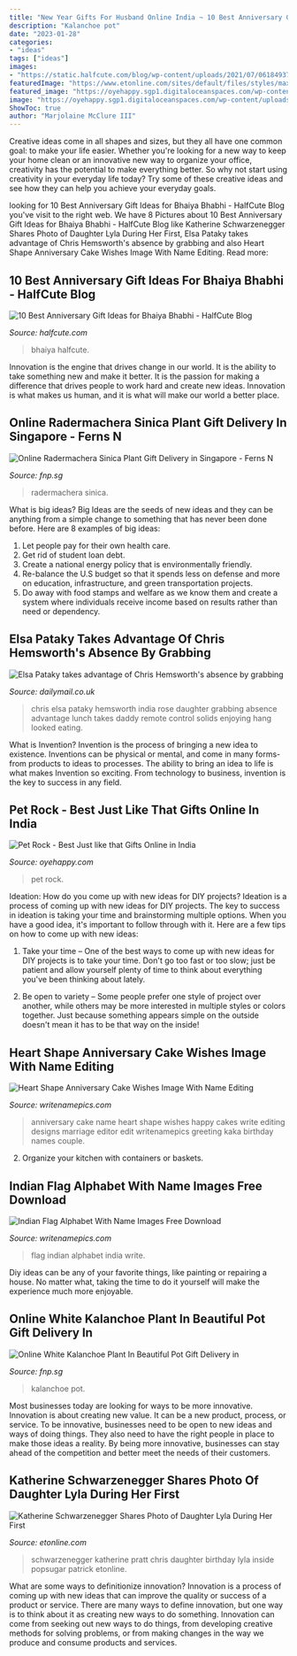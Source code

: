 ```yaml
---
title: "New Year Gifts For Husband Online India ~ 10 Best Anniversary Gift Ideas For Bhaiya Bhabhi"
description: "Kalanchoe pot"
date: "2023-01-28"
categories:
- "ideas"
tags: ["ideas"]
images:
- "https://static.halfcute.com/blog/wp-content/uploads/2021/07/06184937/10-best-anniversary-gift-ideas-for-bhaieya-bhabhi-1200x630-1.png"
featuredImage: "https://www.etonline.com/sites/default/files/styles/max_1280x720/public/images/2020-06/eto_trending_katherineschwarzenegger_061020vidpic.jpg?h=d1cb525d&amp;itok=g4U5H7uD"
featured_image: "https://oyehappy.sgp1.digitaloceanspaces.com/wp-content/uploads/2017/11/IMG_2381.jpg"
image: "https://oyehappy.sgp1.digitaloceanspaces.com/wp-content/uploads/2017/11/IMG_2381.jpg"
ShowToc: true
author: "Marjolaine McClure III"
---
```



Creative ideas come in all shapes and sizes, but they all have one common goal: to make your life easier. Whether you're looking for a new way to keep your home clean or an innovative new way to organize your office, creativity has the potential to make everything better. So why not start using creativity in your everyday life today? Try some of these creative ideas and see how they can help you achieve your everyday goals.

	

		
looking for 10 Best Anniversary Gift Ideas for Bhaiya Bhabhi - HalfCute Blog you've visit to the right web. We have 8 Pictures about 10 Best Anniversary Gift Ideas for Bhaiya Bhabhi - HalfCute Blog like Katherine Schwarzenegger Shares Photo of Daughter Lyla During Her First, Elsa Pataky takes advantage of Chris Hemsworth&#039;s absence by grabbing and also Heart Shape Anniversary Cake Wishes Image With Name Editing. Read more:
		
    
## 10 Best Anniversary Gift Ideas For Bhaiya Bhabhi - HalfCute Blog

<img loading=lazy src="https://static.halfcute.com/blog/wp-content/uploads/2021/07/06184937/10-best-anniversary-gift-ideas-for-bhaieya-bhabhi-1200x630-1.png" onerror="this.onerror=null;this.src='https://tse4.mm.bing.net/th?id=OIP.m2zJFYASUG8pgihgROQWbwHaD4&amp;pid=15.1';" alt="10 Best Anniversary Gift Ideas for Bhaiya Bhabhi - HalfCute Blog">

_Source: halfcute.com_

>bhaiya halfcute. 

	

Innovation is the engine that drives change in our world. It is the ability to take something new and make it better. It is the passion for making a difference that drives people to work hard and create new ideas. Innovation is what makes us human, and it is what will make our world a better place.

    
## Online Radermachera Sinica Plant Gift Delivery In Singapore - Ferns N

<img loading=lazy src="https://i1.fnp.sg/images/pr/x/v20190706223125/radermachera-sinica-plant_1.jpg" onerror="this.onerror=null;this.src='https://tse2.mm.bing.net/th?id=OIP.pPHkdxGEbH8MM74fQ-fB_AHaHa&amp;pid=15.1';" alt="Online Radermachera Sinica Plant Gift Delivery in Singapore - Ferns N">

_Source: fnp.sg_

>radermachera sinica. 

	

What is big ideas?
Big Ideas are the seeds of new ideas and they can be anything from a simple change to something that has never been done before. Here are 8 examples of big ideas: 
1. Let people pay for their own health care. 
2. Get rid of student loan debt. 
3. Create a national energy policy that is environmentally friendly. 
4. Re-balance the U.S budget so that it spends less on defense and more on education, infrastructure, and green transportation projects. 
5. Do away with food stamps and welfare as we know them and create a system where individuals receive income based on results rather than need or dependency. 

    
## Elsa Pataky Takes Advantage Of Chris Hemsworth&#039;s Absence By Grabbing

<img loading=lazy src="http://i.dailymail.co.uk/i/pix/2013/07/23/article-0-1AF250A2000005DC-181_634x842.jpg" onerror="this.onerror=null;this.src='https://tse1.mm.bing.net/th?id=OIP.sRV5DDJJ8PP69IlgGhKzLQHaJ1&amp;pid=15.1';" alt="Elsa Pataky takes advantage of Chris Hemsworth&#039;s absence by grabbing">

_Source: dailymail.co.uk_

>chris elsa pataky hemsworth india rose daughter grabbing absence advantage lunch takes daddy remote control solids enjoying hang looked eating. 

	

What is Invention?
Invention is the process of bringing a new idea to existence. Inventions can be physical or mental, and come in many forms- from products to ideas to processes. The ability to bring an idea to life is what makes Invention so exciting. From technology to business, invention is the key to success in any field.

    
## Pet Rock - Best Just Like That Gifts Online In India

<img loading=lazy src="https://oyehappy.sgp1.digitaloceanspaces.com/wp-content/uploads/2017/11/IMG_2381.jpg" onerror="this.onerror=null;this.src='https://tse4.mm.bing.net/th?id=OIP.LNxi03x4nvVSjqNb1tjk4QHaE7&amp;pid=15.1';" alt="Pet Rock - Best Just like that Gifts Online in India">

_Source: oyehappy.com_

>pet rock. 

	

Ideation: How do you come up with new ideas for DIY projects?
Ideation is a process of coming up with new ideas for DIY projects. The key to success in ideation is taking your time and brainstorming multiple options. When you have a good idea, it's important to follow through with it. Here are a few tips on how to come up with new ideas:
1. Take your time – One of the best ways to come up with new ideas for DIY projects is to take your time. Don't go too fast or too slow; just be patient and allow yourself plenty of time to think about everything you've been thinking about lately.

2. Be open to variety – Some people prefer one style of project over another, while others may be more interested in multiple styles or colors together. Just because something appears simple on the outside doesn't mean it has to be that way on the inside!


    
## Heart Shape Anniversary Cake Wishes Image With Name Editing

<img loading=lazy src="https://www.writenamepics.com/upload/Heart-Shape-Anniversary-Cake-Wishes-Image-With-Name-Editing1468260822.jpg" onerror="this.onerror=null;this.src='https://tse1.mm.bing.net/th?id=OIP.c15sZrjkY_kit-FFmG5NlQHaHa&amp;pid=15.1';" alt="Heart Shape Anniversary Cake Wishes Image With Name Editing">

_Source: writenamepics.com_

>anniversary cake name heart shape wishes happy cakes write editing designs marriage editor edit writenamepics greeting kaka birthday names couple. 

	

2. Organize your kitchen with containers or baskets.

    
## Indian Flag Alphabet With Name Images Free Download

<img loading=lazy src="https://www.writenamepics.com/upload/Write-your-name-on-Z-alphabet-indian-flag-images1533324641.jpg" onerror="this.onerror=null;this.src='https://tse1.mm.bing.net/th?id=OIP.KM-EFj9q_k00ReKjxnchegHaHa&amp;pid=15.1';" alt="Indian Flag Alphabet With Name Images Free Download">

_Source: writenamepics.com_

>flag indian alphabet india write. 

	

Diy ideas can be any of your favorite things, like painting or repairing a house. No matter what, taking the time to do it yourself will make the experience much more enjoyable.

    
## Online White Kalanchoe Plant In Beautiful Pot Gift Delivery In

<img loading=lazy src="https://i1.fnp.sg/images/pr/x/v20200102144619/white-kalanchoe-plant-in-beautiful-pot_2.jpg" onerror="this.onerror=null;this.src='https://tse4.mm.bing.net/th?id=OIP.-yBhIQpP9prkTZqMKew8ugHaHa&amp;pid=15.1';" alt="Online White Kalanchoe Plant In Beautiful Pot Gift Delivery in">

_Source: fnp.sg_

>kalanchoe pot. 

	

Most businesses today are looking for ways to be more innovative. Innovation is about creating new value. It can be a new product, process, or service. To be innovative, businesses need to be open to new ideas and ways of doing things. They also need to have the right people in place to make those ideas a reality. By being more innovative, businesses can stay ahead of the competition and better meet the needs of their customers.

    
## Katherine Schwarzenegger Shares Photo Of Daughter Lyla During Her First

<img loading=lazy src="https://www.etonline.com/sites/default/files/styles/max_1280x720/public/images/2020-06/eto_trending_katherineschwarzenegger_061020vidpic.jpg?h=d1cb525d&amp;itok=g4U5H7uD" onerror="this.onerror=null;this.src='https://tse2.mm.bing.net/th?id=OIP.GqIjcyBvlI_cLKjD-YYzDwHaEK&amp;pid=15.1';" alt="Katherine Schwarzenegger Shares Photo of Daughter Lyla During Her First">

_Source: etonline.com_

>schwarzenegger katherine pratt chris daughter birthday lyla inside popsugar patrick etonline. 

	

What are some ways to definitionize innovation?
Innovation is a process of coming up with new ideas that can improve the quality or success of a product or service. There are many ways to define innovation, but one way is to think about it as creating new ways to do something. Innovation can come from seeking out new ways to do things, from developing creative methods for solving problems, or from making changes in the way we produce and consume products and services.


